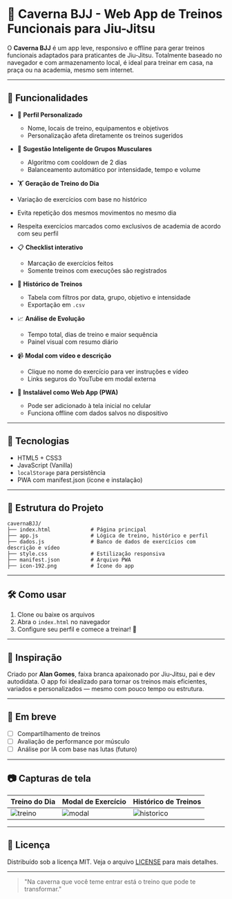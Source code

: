 # 🥋 Caverna BJJ - Web App de Treinos Funcionais para Jiu-Jitsu

O **Caverna BJJ** é um app leve, responsivo e offline para gerar treinos funcionais adaptados para praticantes de Jiu-Jitsu. Totalmente baseado no navegador e com armazenamento local, é ideal para treinar em casa, na praça ou na academia, mesmo sem internet.

---

## 🚀 Funcionalidades

- 👤 **Perfil Personalizado**
  - Nome, locais de treino, equipamentos e objetivos
  - Personalização afeta diretamente os treinos sugeridos

- 🧠 **Sugestão Inteligente de Grupos Musculares**
  - Algoritmo com cooldown de 2 dias
  - Balanceamento automático por intensidade, tempo e volume

- 🏋️ **Geração de Treino do Dia**
- Variação de exercícios com base no histórico
- Evita repetição dos mesmos movimentos no mesmo dia
- Respeita exercícios marcados como exclusivos de academia de acordo com seu perfil

- 📋 **Checklist interativo**
  - Marcação de exercícios feitos
  - Somente treinos com execuções são registrados

- 💾 **Histórico de Treinos**
  - Tabela com filtros por data, grupo, objetivo e intensidade
  - Exportação em `.csv`

- 📈 **Análise de Evolução**
  - Tempo total, dias de treino e maior sequência
  - Painel visual com resumo diário

- 📹 **Modal com vídeo e descrição**
  - Clique no nome do exercício para ver instruções e vídeo
  - Links seguros do YouTube em modal externa

- 📱 **Instalável como Web App (PWA)**
  - Pode ser adicionado à tela inicial no celular
  - Funciona offline com dados salvos no dispositivo

---

## 🧩 Tecnologias

- HTML5 + CSS3
- JavaScript (Vanilla)
- `localStorage` para persistência
- PWA com manifest.json (ícone e instalação)

---

## 📁 Estrutura do Projeto

```plaintext
cavernaBJJ/
├── index.html             # Página principal
├── app.js                 # Lógica de treino, histórico e perfil
├── dados.js               # Banco de dados de exercícios com descrição e vídeo
├── style.css              # Estilização responsiva
├── manifest.json          # Arquivo PWA
├── icon-192.png           # Ícone do app
```

---

## 🛠️ Como usar

1. Clone ou baixe os arquivos
2. Abra o `index.html` no navegador
3. Configure seu perfil e comece a treinar! 💪

---

## 🧠 Inspiração

Criado por **Alan Gomes**, faixa branca apaixonado por Jiu-Jitsu, pai e dev autodidata. O app foi idealizado para tornar os treinos mais eficientes, variados e personalizados — mesmo com pouco tempo ou estrutura.

---

## 🧪 Em breve

- [ ] Compartilhamento de treinos
- [ ] Avaliação de performance por músculo
- [ ] Análise por IA com base nas lutas (futuro)

---

## 📷 Capturas de tela

| Treino do Dia            | Modal de Exercício          | Histórico de Treinos          |
|--------------------------|-----------------------------|--------------------------------|
| ![treino](screens/treino.png) | ![modal](screens/modal.png) | ![historico](screens/historico.png) |

---

## 📜 Licença

Distribuído sob a licença MIT. Veja o arquivo [LICENSE](LICENSE) para mais detalhes.

---

> "Na caverna que você teme entrar está o treino que pode te transformar."
